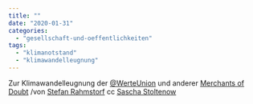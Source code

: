```yaml
---
title: ""
date: "2020-01-31"
categories: 
  - "gesellschaft-und-oeffentlichkeiten"
tags: 
  - "klimanotstand"
  - "klimawandelleugnung"
---
```


Zur Klimawandelleugnung der [@WerteUnion](https://twitter.com/werteunion "(1) WerteUnion (@WerteUnion) / Twitter") und anderer [Merchants of Doubt](https://www.merchantsofdoubt.org/ "Merchants of Doubt – How a Handful of Scientists Obscured the Truth on Issues from Tobacco Smoke to Global Warming") /von [Stefan Rahmstorf](https://twitter.com/rahmstorf?ref_src=twsrc%5Egoogle%7Ctwcamp%5Eserp%7Ctwgr%5Eauthor "Stefan Rahmstorf (@rahmstorf) / Twitter") cc [Sascha Stoltenow](https://twitter.com/BendlerBlogger "Sascha Stoltenow (@BendlerBlogger) / Twitter")
